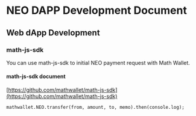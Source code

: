 # NEO DAPP Development Document

## Web dApp Development

### math-js-sdk

You can use math-js-sdk to initial NEO payment request with Math Wallet.

#### math-js-sdk document

[https://github.com/mathwallet/math-js-sdk](https://github.com/mathwallet/math-js-sdk)

```
mathwallet.NEO.transfer(from, amount, to, memo).then(console.log);
```

